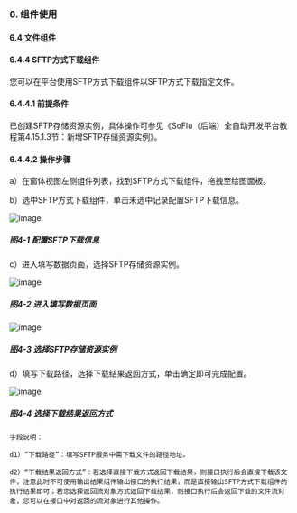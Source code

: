 ### 6. 组件使用

#### 6.4 文件组件

#### 6.4.4 SFTP方式下载组件

您可以在平台使用SFTP方式下载组件以SFTP方式下载指定文件。

#### 6.4.4.1 前提条件

已创建SFTP存储资源实例，具体操作可参见《SoFlu（后端）全自动开发平台教程第4.15.1.3节：新增SFTP存储资源实例》。

#### 6.4.4.2 操作步骤

a）在窗体视图左侧组件列表，找到SFTP方式下载组件，拖拽至绘图面板。

b）选中SFTP方式下载组件，单击未选中记录配置SFTP下载信息。

![image](https://user-images.githubusercontent.com/79617492/209288780-cf91d8db-22f4-49ff-a441-cdaecff688cd.png)

##### 图4-1 配置SFTP下载信息

c）进入填写数据页面，选择SFTP存储资源实例。

![image](https://user-images.githubusercontent.com/79617492/209288790-9fdffc59-6e27-4e32-a1fe-10aed69d9505.png)

##### 图4-2 进入填写数据页面

![image](https://user-images.githubusercontent.com/79617492/209288807-f4edb318-90a6-40d0-b63b-9d99638b3266.png)

##### 图4-3 选择SFTP存储资源实例

d）填写下载路径，选择下载结果返回方式，单击确定即可完成配置。

![image](https://user-images.githubusercontent.com/79617492/209288818-f5ff442b-2345-4af3-aafb-b11eb142b60c.png)

##### 图4-4 选择下载结果返回方式


```
字段说明：

d1）“下载路径”：填写SFTP服务中需下载文件的路径地址。

d2）“下载结果返回方式”：若选择直接下载方式返回下载结果，则接口执行后会直接下载该文件，注意此时不可使用输出结果组件输出接口的执行结果，而是直接输出SFTP方式下载组件的执行结果即可；若您选择返回流对象方式返回下载结果，则接口执行后会返回下载的文件流对象，您可以在接口中对返回的流对象进行其他操作。
```
